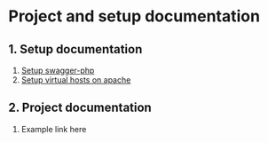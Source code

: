 # Project and setup documentation

## 1. Setup documentation
1. [Setup swagger-php](pages/swagger-php-doc.md)
2. [Setup virtual hosts on apache](pages/virhost.md)
## 2. Project documentation
1. Example link here 